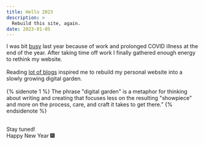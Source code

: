 ```yaml
---
title: Hello 2023 
description: >
  Rebuild this site, again.
date: 2023-01-05
---
```


I was bit [busy](https://youtu.be/qd4T-sP1EsY) last year because of work and prolonged COVID illness at the end of the year. After taking time off work I finally gathered enough energy to rethink my website. 
<br><br>
Reading [lot of blogs](https://ooh.directory) inspired me to rebuild my personal website into a slowly growing digital garden.
<br><br>
{% sidenote 1 %}
  The phrase "digital garden" is a metaphor for thinking about writing and creating that focuses less on the resulting "showpiece" and more on the process, care, and craft it takes to get there.”
{% endsidenote %}

<br>
Stay tuned! 
<br>
Happy New Year 🎆
